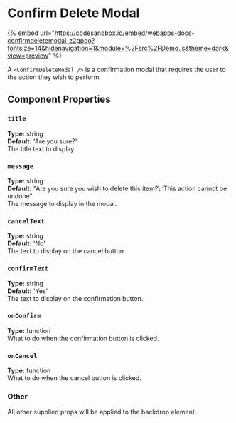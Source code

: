 # Confirm Delete Modal

{% embed url="https://codesandbox.io/embed/webapps-docs-confirmdeletemodal-z2gpqo?fontsize=14&hidenavigation=1&module=%2Fsrc%2FDemo.js&theme=dark&view=preview" %}

A `<ConfirmDeleteModal />` is a confirmation modal that requires the user to the action they wish to perform.

## Component Properties

### `title`

**Type:** string\
**Default:** 'Are you sure?'\
The title text to display.

### `message`

**Type:** string\
**Default:** "Are you sure you wish to delete this item?\nThis action cannot be undone"\
The message to display in the modal.

### `cancelText`

**Type:** string\
**Default:** 'No'\
The text to display on the cancel button.

### `confirmText`

**Type:** string\
**Default:** 'Yes'\
The text to display on the confirmation button.

### `onConfirm`

**Type:** function\
What to do when the confirmation button is clicked.

### `onCancel`

**Type:** function\
What to do when the cancel button is clicked.

### Other

All other supplied props will be applied to the backdrop element.
